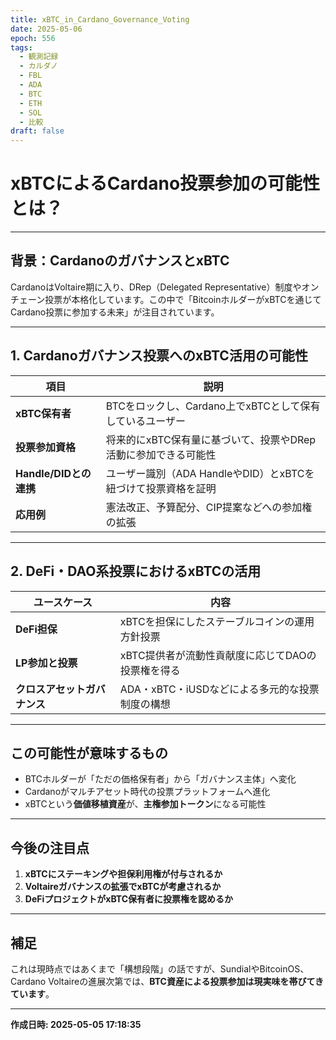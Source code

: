 ```yaml
---
title: xBTC_in_Cardano_Governance_Voting
date: 2025-05-06
epoch: 556
tags:
  - 観測記録
  - カルダノ
  - FBL
  - ADA
  - BTC
  - ETH
  - SOL
  - 比較
draft: false
---
```

# xBTCによるCardano投票参加の可能性とは？

---

## 背景：CardanoのガバナンスとxBTC

CardanoはVoltaire期に入り、DRep（Delegated Representative）制度やオンチェーン投票が本格化しています。この中で「BitcoinホルダーがxBTCを通じてCardano投票に参加する未来」が注目されています。

---

## 1. Cardanoガバナンス投票へのxBTC活用の可能性

| 項目 | 説明 |
|------|------|
| **xBTC保有者** | BTCをロックし、Cardano上でxBTCとして保有しているユーザー |
| **投票参加資格** | 将来的にxBTC保有量に基づいて、投票やDRep活動に参加できる可能性 |
| **Handle/DIDとの連携** | ユーザー識別（ADA HandleやDID）とxBTCを紐づけて投票資格を証明 |
| **応用例** | 憲法改正、予算配分、CIP提案などへの参加権の拡張 |

---

## 2. DeFi・DAO系投票におけるxBTCの活用

| ユースケース | 内容 |
|--------------|------|
| **DeFi担保** | xBTCを担保にしたステーブルコインの運用方針投票 |
| **LP参加と投票** | xBTC提供者が流動性貢献度に応じてDAOの投票権を得る |
| **クロスアセットガバナンス** | ADA・xBTC・iUSDなどによる多元的な投票制度の構想 |

---

## この可能性が意味するもの

- BTCホルダーが「ただの価格保有者」から「ガバナンス主体」へ変化
- Cardanoがマルチアセット時代の投票プラットフォームへ進化
- xBTCという**価値移植資産**が、**主権参加トークン**になる可能性

---

## 今後の注目点

1. **xBTCにステーキングや担保利用権が付与されるか**
2. **Voltaireガバナンスの拡張でxBTCが考慮されるか**
3. **DeFiプロジェクトがxBTC保有者に投票権を認めるか**

---

## 補足

これは現時点ではあくまで「構想段階」の話ですが、SundialやBitcoinOS、Cardano Voltaireの進展次第では、**BTC資産による投票参加は現実味を帯びてきています**。

---

**作成日時: 2025-05-05 17:18:35**
